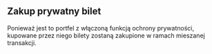 ## Zakup prywatny bilet

Ponieważ jest to portfel z włączoną funkcją ochrony prywatności, kupowane przez niego bilety zostaną zakupione w ramach mieszanej transakcji.
